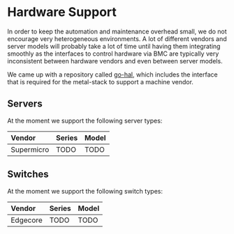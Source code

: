 # Hardware Support

In order to keep the automation and maintenance overhead small, we do not encourage very heterogeneous environments. A lot of different vendors and server models will probably take a lot of time until having them integrating smoothly as the interfaces to control hardware via BMC are typically very inconsistent between hardware vendors and even between server models.

We came up with a repository called [go-hal](https://github.com/metal-stack/go-hal), which includes the interface that is required for the metal-stack to support a machine vendor.

## Servers

At the moment we support the following server types:

| Vendor     | Series | Model |
|:---------- |:------ |:----- |
| Supermicro | TODO   | TODO  |

## Switches

At the moment we support the following switch types:

| Vendor   | Series | Model |
|:-------- |:------ |:----- |
| Edgecore | TODO   | TODO  |
